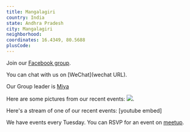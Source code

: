 ```yaml
---
title: Mangalagiri
country: India
state: Andhra Pradesh
city: Mangalagiri
neighborhood: 
coordinates: 16.4349, 80.5688
plusCode:
---
```

Join our [Facebook group](https://www.facebook.com/groups/free.code.camp.mangalagiri/).

You can chat with us on [WeChat](wechat URL).

Our Group leader is [Miya](freecodecamp.org/miya)

Here are some pictures from our recent events:
![](https://user-images.githubusercontent.com/29162658/46595854-f58a1400-caf7-11e8-9647-162f928a92b0.jpg).

Here's a stream of one of our recent events:
[youtube embed]

We have events every Tuesday. You can RSVP for an event on [meetup](meetupurl).
